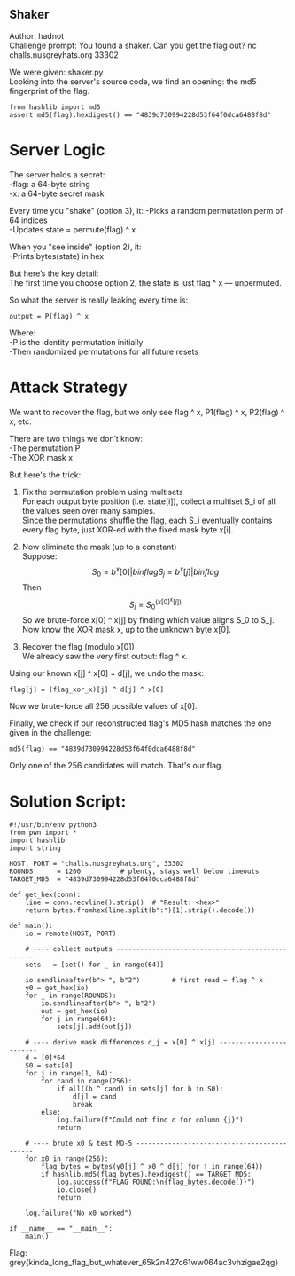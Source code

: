 ## Shaker  
Author: hadnot  
Challenge prompt: You found a shaker. Can you get the flag out? nc challs.nusgreyhats.org 33302  

We were given: shaker.py    
Looking into the server's source code, we find an opening: the md5 fingerprint of the flag.  
```
from hashlib import md5  
assert md5(flag).hexdigest() == "4839d730994228d53f64f0dca6488f8d"  
```
# Server Logic  
The server holds a secret:  
-flag: a 64-byte string  
-x: a 64-byte secret mask  

Every time you "shake" (option 3), it:
-Picks a random permutation perm of 64 indices  
-Updates state = permute(flag) ^ x  

When you "see inside" (option 2), it:  
-Prints bytes(state) in hex  

But here’s the key detail:  
The first time you choose option 2, the state is just flag ^ x — unpermuted.  
 
So what the server is really leaking every time is:  
```
output = P(flag) ^ x  
```
Where:  
-P is the identity permutation initially  
-Then randomized permutations for all future resets  
# Attack Strategy  
We want to recover the flag, but we only see flag ^ x, P1(flag) ^ x, P2(flag) ^ x, etc.  

There are two things we don’t know:  
-The permutation P  
-The XOR mask x  

But here's the trick:  
1. Fix the permutation problem using multisets  
For each output byte position (i.e. state[i]), collect a multiset S_i of all the values seen over many samples.  
Since the permutations shuffle the flag, each S_i eventually contains every flag byte, just XOR-ed with the fixed mask byte x[i].   

2. Now eliminate the mask (up to a constant)   
Suppose:
$$
S_0 = { b ^ x[0] | b in flag }  
S_j = { b ^ x[j] | b in flag }
$$
Then
$$
S_j = S_0 ^ (x[0] ^ x[j])  
$$
So we brute-force x[0] ^ x[j] by finding which value aligns S_0 to S_j.  
Now know the XOR mask x, up to the unknown byte x[0].  

3. Recover the flag (modulo x[0])  
We already saw the very first output: flag ^ x.  

Using our known x[j] ^ x[0] = d[j], we undo the mask:  
```
flag[j] = (flag_xor_x)[j] ^ d[j] ^ x[0]  
```
Now we brute-force all 256 possible values of x[0].  

Finally, we check if our reconstructed flag's MD5 hash matches the one given in the challenge:  
```
md5(flag) == "4839d730994228d53f64f0dca6488f8d"  
```
Only one of the 256 candidates will match. That's our flag.  

# Solution Script:  
```
#!/usr/bin/env python3
from pwn import *
import hashlib
import string

HOST, PORT = "challs.nusgreyhats.org", 33302
ROUNDS      = 1200          # plenty, stays well below timeouts
TARGET_MD5  = "4839d730994228d53f64f0dca6488f8d"

def get_hex(conn):
    line = conn.recvline().strip()  # "Result: <hex>"
    return bytes.fromhex(line.split(b":")[1].strip().decode())

def main():
    io = remote(HOST, PORT)

    # ---- collect outputs --------------------------------------------------
    sets   = [set() for _ in range(64)]

    io.sendlineafter(b"> ", b"2")        # first read = flag ^ x
    y0 = get_hex(io)
    for _ in range(ROUNDS):
        io.sendlineafter(b"> ", b"2")
        out = get_hex(io)
        for j in range(64):
            sets[j].add(out[j])

    # ---- derive mask differences d_j = x[0] ^ x[j] ------------------------
    d = [0]*64
    S0 = sets[0]
    for j in range(1, 64):
        for cand in range(256):
            if all((b ^ cand) in sets[j] for b in S0):
                d[j] = cand
                break
        else:
            log.failure(f"Could not find d for column {j}")
            return

    # ---- brute x0 & test MD-5 --------------------------------------------
    for x0 in range(256):
        flag_bytes = bytes(y0[j] ^ x0 ^ d[j] for j in range(64))
        if hashlib.md5(flag_bytes).hexdigest() == TARGET_MD5:
            log.success(f"FLAG FOUND:\n{flag_bytes.decode()}")
            io.close()
            return

    log.failure("No x0 worked")

if __name__ == "__main__":
    main()
```
Flag: grey{kinda_long_flag_but_whatever_65k2n427c61ww064ac3vhzigae2qg}  
